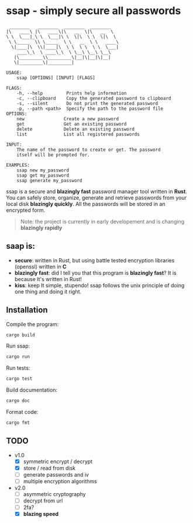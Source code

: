 # ssap - simply secure all passwords

```
 ________   ________  ________  ________
|\   ____\ |\   ____\|\   __  \|\   __  \
\ \  \___|_\ \  \___|\ \  \|\  \ \  \|\  \
 \ \_____  \\ \_____  \ \   __  \ \   ____\
  \|____|\  \\|____|\  \ \  \ \  \ \  \___|
    ____\_\  \ ____\_\  \ \__\ \__\ \__\
   |\_________\\_________\|__|\|__|\|__|
   \|_________\|_________|

USAGE:
    ssap [OPTIONS] [INPUT] [FLAGS]

FLAGS:
    -h, --help         Prints help information
    -c, --clipboard    Copy the generated password to clipboard
    -s, --silent       Do not print the generated password
    -p, --path <path>  Specify the path to the password file
OPTIONS:
    new               Create a new password
    get               Get an existing password
    delete            Delete an existing password
    list              List all registered passwords

INPUT:
    The name of the password to create or get. The password
    itself will be prompted for.

EXAMPLES:
    ssap new my_password
    ssap get my_password
    ssap generate my_password
```

ssap is a secure and **blazingly fast** password manager tool written in **Rust**.
You can safely store, organize, generate and retrieve passwords from your
local disk **blazingly quickly**. All the passwords will be stored in an encrypted form.

> Note: the project is currently in early developement and is changing **blazingly rapidly**

## saap is:

- **secure**: written in Rust, but using battle tested encryption libraries (openssl) written in **C**
- **blazingly fast**: did I tell you that this program is **blazingly fast**? It is because It's written in Rust!
- **kiss**: keep It simple, stupendo! ssap follows the unix principle of doing one thing and doing it right.

## Installation
Compile the program:
```bash
cargo build
```
Run ssap:
```bash
cargo run
```
Run tests:
```bash
cargo test
```
Build documentation:
```bash
cargo doc
```
Format code:
```bash
cargo fmt
```

## TODO
- v1.0
    - [x] symmetric encrypt / decrypt
    - [x] store / read from disk
    - [ ] generate passwords and iv
    - [ ] multiple encryption algorithms
- v2.0
    - [ ] asymmetric cryptography
    - [ ] decrypt from url
    - [ ] 2fa?
    - [x] **blazing speed**
